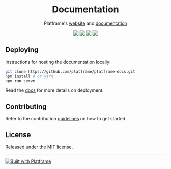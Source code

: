 <h1 align="center">Documentation</h1>

<p align="center">
    Platframe's <a href="http://platframe.com">website</a> and <a href="http://platframe.com/docs">documentation</a>
</p>

<p align="center">
    <a href="https://travis-ci.org/platframe/platframe-docs"><img src="https://travis-ci.org/platframe/platframe-docs.svg?branch=master"></a>
    <a href="https://david-dm.org/platframe/platframe-docs?type=dev"><img src="https://david-dm.org/platframe/platframe-docs/dev-status.svg"></a>
    <a href="https://nodesecurity.io/orgs/platframe/projects/e031a7e8-437c-4ffc-aeab-1e6721a4b3e1"><img src="https://nodesecurity.io/orgs/platframe/projects/e031a7e8-437c-4ffc-aeab-1e6721a4b3e1/badge"></a>
    <a href="http://t.me/platframe"><img src="https://img.shields.io/badge/telegram-chat-30A7DE.svg"></a>
</p>

## Deploying
Instructions for hosting the documentation locally:
```bash
git clone https://github.com/platframe/platframe-docs.git
npm install # or yarn
npm run serve
```
Read the [docs](http://platframe.com/docs) for more details on deployment.

## Contributing
Refer to the contribution [guidelines](CONTRIBUTING.md) on how to get started.

## License
Released under the [MIT](LICENSE) license.

---

<p><a href="http://platframe.com"><img src="https://img.shields.io/badge/-Platframe-gray.svg?logo=data%3Aimage%2Fsvg%2Bxml%3Bbase64%2CPD94bWwgdmVyc2lvbj0iMS4wIiBlbmNvZGluZz0idXRmLTgiPz4KPHN2ZyB2ZXJzaW9uPSIxLjEiIHhtbG5zPSJodHRwOi8vd3d3LnczLm9yZy8yMDAwL3N2ZyIgd2lkdGg9IjE0IiBoZWlnaHQ9IjE0IiB2aWV3Qm94PSIwIDAgMTQgMTQiPgogIDxwYXRoIGZpbGw9InRvbWF0byIgZD0iTTAgMHYxLjE2aDEyLjg1djExLjY4SDEuMTVWNC42Nkg1Ljh2NC42OEgyLjM3djEuMTZIN3YtN0gwVjE0aDE0VjB6Ii8%2BCjwvc3ZnPgo%3D" alt="Built with Platframe"></a></p>
